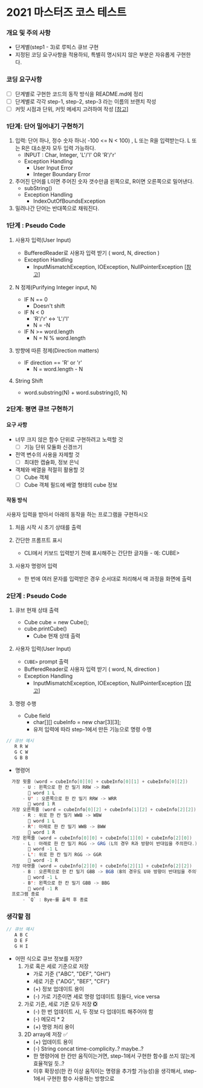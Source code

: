 # 2021 마스터즈 코스 테스트
 
### 개요 및 주의 사항
 - 단계별(step1 - 3)로 루빅스 큐브 구현
 - 지정된 코딩 요구사항을 적용하되, 특별히 명시되지 않은 부분은 자유롭게 구현한다.
 
 
### 코딩 요구사항
 - [ ] 단계별로 구현한 코드의 동작 방식을 README.md에 정리
 - [ ] 단계별로 각각 step-1, step-2, step-3 라는 이름의 브랜치 작성
 - [ ] 커밋 시점과 단위, 커밋 메세지 고려하여 작성 [[참고](https://meetup.toast.com/posts/106)]

### 1단계: 단어 밀어내기 구현하기
1. 입력: 단어 하나, 정수 숫자 하나( -100 <= N < 100) , L 또는 R을 입력받는다. L 또는 R은 대소문자 모두 입력 가능하다.
    - INPUT : Char, Integer, 'L'/'l' OR 'R'/'r' 
    - Exception Handling
        * User Input Error
        * Integer Boundary Error
2. 주어진 단어를 L이면 주어진 숫자 갯수만큼 왼쪽으로, R이면 오른쪽으로 밀어낸다.
    - subString()
    - Exception Handling
        * IndexOutOfBoundsException
3. 밀려나간 단어는 반대쪽으로 채워진다.


### 1단계 : Pseudo Code
1. 사용자 입력(User Input)
    - BufferedReader로 사용자 입력 받기 ( word, N, direction )
    - Exception Handling
        * InputMismatchException, IOException, NullPointerException [[참고](https://docs.oracle.com/javase/7/docs/api/java/util/Scanner.html)]
             
2. N 정제(Purifying Integer input, N)
    - IF N == 0 
        * Doesn't shift
    - IF N < 0
        * 'R'/'r' ↔ 'L'/'l'
        * N = -N
    - IF N >= word.length
        * N = N % word.length

3. 방향에 따른 정제(Direction matters)
    - IF direction == 'R' or 'r'
        * N = word.length - N

4. String Shift
    -  word.substring(N) + word.substring(0, N)
    
### 2단계: 평면 큐브 구현하기

#### 요구 사항
- 너무 크지 않은 함수 단위로 구현하려고 노력할 것
    - [ ] 기능 단위 모듈화 신경쓰기
- 전역 변수의 사용을 자제할 것
    - [ ] 최대한 캡슐화, 정보 은닉
- 객체와 배열을 적절히 활용할 것
    - [ ] Cube 객체 
    - [ ] Cube 객체 필드에 배열 형태의 cube 정보

#### 작동 방식
사용자 입력을 받아서 아래의 동작을 하는 프로그램을 구현하시오

1. 처음 시작 시 초기 상태를 출력

2. 간단한 프롬프트 표시
    - CLI에서 키보드 입력받기 전에 표시해주는 간단한 글자들 - 예: CUBE>
    
3. 사용자 명령어 입력
    - 한 번에 여러 문자를 입력받은 경우 순서대로 처리해서 매 과정을 화면에 출력


### 2단계 : Pseudo Code

1. 큐브 현재 상태 출력
    - Cube cube = new Cube();
    - cube.printCube()
        - Cube 현재 상태 출력

2. 사용자 입력(User Input)
    - `CUBE>` prompt 출력
    - BufferedReader로 사용자 입력 받기 ( word, N, direction )
    - Exception Handling
        * InputMismatchException, IOException, NullPointerException [[참고](https://docs.oracle.com/javase/7/docs/api/java/util/Scanner.html)]

3. 명령 수행
    - Cube field
        - char[][] cubeInfo = new char[3][3];
        - 유저 입력에 따라 step-1에서 만든 기능으로 명령 수행     
```java 
// 큐브 예시
   R R W
   G C W
   G B B
```
   - 명령어
``` java
  가장 윗줄 (word = cubeInfo[0][0] + cubeInfo[0][1] + cubeInfo[0][2])
      - U : 왼쪽으로 한 칸 밀기 RRW -> RWR
        💠 word 1 L
      - U' : 오른쪽으로 한 칸 밀기 RRW -> WRR
        💠 word 1 R
  가장 오른쪽줄 (word = cubeInfo[0][2] + cubeInfo[1][2] + cubeInfo[2][2])
      - R : 위로 한 칸 밀기 WWB -> WBW
        💠 word 1 L
      - R': 아래로 한 칸 밀기 WWB -> BWW
        💠 word 1 R
  가장 왼쪽줄 (word = cubeInfo[0][0] + cubeInfo[1][0] + cubeInfo[2][0])
      - L : 아래로 한 칸 밀기 RGG -> GRG (L의 경우 R과 방향이 반대임을 주의한다.)
        💠 word -1 L
      - L': 위로 한 칸 밀기 RGG -> GGR
        💠 word -1 R
  가장 아랫줄 (word = cubeInfo[2][0] + cubeInfo[2][1] + cubeInfo[2][2])
      - B : 오른쪽으로 한 칸 밀기 GBB -> BGB (B의 경우도 U와 방향이 반대임을 주의한다.)
        💠 word -1 L
      - B': 왼쪽으로 한 칸 밀기 GBB -> BBG
        💠 word -1 R
  프로그램 종료
      - `Q` : Bye~를 출력 후 종료
```
### 생각할 점
```java 
// 큐브 예시
   A B C
   D E F
   G H I
```

- 어떤 식으로 큐브 정보를 저장?
    1. 가로 혹은 세로 기준으로 저장 
        - 가로 기준 {"ABC", "DEF", "GHI"}
        - 세로 기준 {"ADG", "BEF", "CFI"}
        - (+) 정보 업데이트 용이
        - (-) 가로 기준이면 세로 명령 업데이트 힘들다, vice versa
    2. 가로 기준, 세로 기준 모두 저장 ❎
        - (-) 한 번 업데이트 시, 두 정보 다 업데이트 해주어야 함
        - (-) 메모리 * 2
        - (+) 명령 처리 용이
    3. 2D array에 저장 ✅
        - (+) 업데이트 용이
        - (-) String concat time-complicity..? maybe..?
        - 한 명령어에 한 칸만 움직이는거면, step-1에서 구현한 함수를 쓰지 않는게 효율적일 듯..?
        - 이후 확장성(한 칸 이상 움직이는 명령을 추가할 가능성)을 생각해서, step-1에서 구현한 함수 사용하는 방향으로 
        